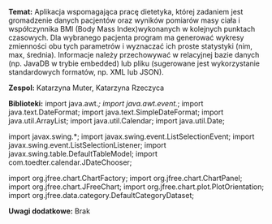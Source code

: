 
**Temat:** Aplikacja wspomagająca pracę dietetyka, której zadaniem jest gromadzenie danych pacjentów oraz wyników pomiarów masy ciała i współczynnika BMI
(Body Mass Index)wykonanych w kolejnych punktach czasowych. Dla wybranego pacjenta program ma generować wykresy zmienności obu tych parametrów
i wyznaczać ich proste statystyki (nim, max, średnia). Informacje należy przechowywać w relacyjnej bazie danych (np. JavaDB w trybie embedded) lub
pliku (sugerowane jest wykorzystanie standardowych formatów, np. XML lub JSON).

**Zespol:** Katarzyna Muter, Katarzyna Rzeczyca

**Biblioteki:** 
import java.awt.*;
import java.awt.event.*;
import java.text.DateFormat;
import java.text.SimpleDateFormat;
import java.util.ArrayList;
import java.util.Calendar;
import java.util.Date;

import javax.swing.*;
import javax.swing.event.ListSelectionEvent;
import javax.swing.event.ListSelectionListener;
import javax.swing.table.DefaultTableModel;
import com.toedter.calendar.JDateChooser;

import org.jfree.chart.ChartFactory;
import org.jfree.chart.ChartPanel;
import org.jfree.chart.JFreeChart;
import org.jfree.chart.plot.PlotOrientation;
import org.jfree.data.category.DefaultCategoryDataset;

**Uwagi dodatkowe:** Brak

